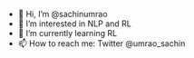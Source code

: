 - 👋 Hi, I’m @sachinumrao
- 👀 I’m interested in NLP and RL
- 🌱 I’m currently learning RL
- 📫 How to reach me: Twitter @umrao_sachin

<!---
sachinumrao/sachinumrao is a ✨ special ✨ repository because its `README.md` (this file) appears on your GitHub profile.
You can click the Preview link to take a look at your changes.
--->
